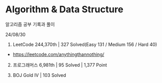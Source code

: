 # Algorithm & Data Structure

알고리즘 공부 기록과 풀이

24/08/30

1. LeetCode 244,370th | 327 Solved(Easy 131 / Medium 156 / Hard 40)
- https://leetcode.com/anythingthannothing/

2. 프로그래머스 6,981th | 95 Solved | 1,377 Point

3. BOJ Gold IV | 103 Solved

